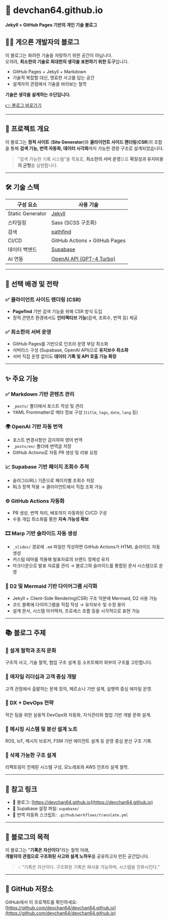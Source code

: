 # 📝 devchan64.github.io

**Jekyll + GitHub Pages 기반의 개인 기술 블로그**

## 👨‍💻 게으른 개발자의 블로그

이 블로그는 화려한 기술을 자랑하기 위한 공간이 아닙니다.  
오히려, **최소한의 기술로 최대한의 생각을 표현하기 위한 도구**입니다.

- GitHub Pages + Jekyll + Markdown
- 기술적 복잡함 대신, 명료한 사고를 담는 공간
- 설계자의 관점에서 기술을 바라보는 철학

**기술은 생각을 설계하는 수단입니다.**  

[👉 블로그 바로가기](https://devchan64.github.io)

---

## 📌 프로젝트 개요

이 블로그는 **정적 사이트** (**Site Generator**)와 **클라이언트 사이드 렌더링**(**CSR**)의 조합을 통해 **검색 기능, 번역 자동화, 데이터 시각화**까지 가능한 경량 구조로 설계되었습니다.

> "검색 가능한 기록 시스템"을 목표로, **최소한의 서버 운영**으로 **확장성과 유지비용의 균형**을 실현합니다.

---

## 🛠 기술 스택

| 구성 요소        | 사용 기술                                      |
|------------------|-----------------------------------------------|
| Static Generator | [Jekyll](https://jekyllrb.com/)               |
| 스타일링         | Sass (SCSS 구조화)                             |
| 검색         | [pathfind](https://github.com/CloudCannon/pagefind) |
| CI/CD            | GitHub Actions + GitHub Pages                 |
| 데이터 백엔드    | [Supabase](https://supabase.com/)             |
| AI 연동          | [OpenAI API (GPT-4 Turbo)](https://platform.openai.com/) |

---

## 🎯 선택 배경 및 전략

### ✅ 클라이언트 사이드 렌더링 (CSR)
- **Pagefind** 기반 검색 기능을 위해 CSR 방식 도입
- 정적 콘텐츠 환경에서도 **인터랙티브 기능**(검색, 조회수, 번역 등) 제공

### ✅ 최소한의 서버 운영
- GitHub Pages를 기반으로 인프라 운영 부담 최소화
- 서버리스 구성 (Supabase, OpenAI API)으로 **유지보수 최소화**
- 서버 직접 운영 없이도 **데이터 기록 및 API 호출 기능 확장**

---

## ✨ 주요 기능

### ✅ Markdown 기반 콘텐츠 관리
- `_posts/` 폴더에서 포스트 작성 및 관리
- YAML Frontmatter로 메타 정보 구성 (`title`, `tags`, `date`, `lang` 등)

### 🌍 OpenAI 기반 자동 번역
- 포스트 변경사항만 감지하여 영어 번역
- `_posts/en/` 폴더에 번역글 저장
- GitHub Actions로 자동 PR 생성 및 리뷰 요청

### 📈 Supabase 기반 페이지 조회수 추적
- 슬러그(URL) 기준으로 페이지별 조회수 저장
- RLS 정책 적용 → 클라이언트에서 직접 조회 가능

### ⚙️ GitHub Actions 자동화
- PR 생성, 번역 처리, 배포까지 자동화된 CI/CD 구성
- 수동 개입 최소화를 통한 **지속 가능성 확보**

### 🎞 Marp 기반 슬라이드 자동 생성
- `_slides/` 경로에 `.md` 파일만 작성하면 GitHub Actions가 HTML 슬라이드 자동 생성
- 커스텀 테마를 적용해 발표자료의 브랜드 정체성 유지
- 마크다운으로 발표 자료를 관리 → 블로그와 슬라이드를 통합된 문서 시스템으로 운영

### 📐 D2 및 Mermaid 기반 다이어그램 시각화
- Jekyll + Client-Side Rendering(CSR) 구조 덕분에 Mermaid, D2 사용 가능
- 코드 블록에 다이어그램을 직접 작성 → 유지보수 및 수정 용이
- 설계 문서, 시스템 아키텍처, 프로세스 흐름 등을 시각적으로 표현 가능

---

## 📚 블로그 주제

### 🧠 설계 철학과 조직 문화  
구조적 사고, 기술 철학, 협업 구조 설계 등 소프트웨어 외부의 구조를 고민합니다.

### 👥 애자일 리더십과 고객 중심 개발  
고객 관점에서 출발하는 문제 정의, 페르소나 기반 설계, 실행력 중심 애자일 운영.

### 🔧 DX + DevOps 전략  
작은 팀을 위한 실용적 DevOps와 자동화, 지식관리와 협업 기반 개발 문화 설계.

### 📡 메시징 시스템 및 분산 설계 노트  
ROS, IoT, 메시지 브로커, FSM 기반 에이전트 설계 등 운영 중심 분산 구조 기록.

### 🧹 삭제 가능한 구조 설계  
리팩토링이 전제된 시스템 구성, 모노레포와 AWS 인프라 설계 철학.

---

## 📎 참고 링크

- 🔗 블로그: [https://devchan64.github.io](https://devchan64.github.io)
- 📘 Supabase 설정 파일: `supabase/`
- 🤖 번역 자동화 스크립트: `.github/workflows/translate.yml`

---

## 👋 블로그의 목적

이 블로그는 "**기록은 자산이다**"라는 철학 아래,  
**개발자의 관점으로 구조화된 사고와 설계 노하우**를 공유하고자 만든 공간입니다.

> 💡 “기록은 자산이다. 구조화된 기록은 재사용 가능하며, 시스템을 진화시킨다.”

---

## 📂 GitHub 저장소

GitHub에서 이 프로젝트를 확인하세요:  
[https://github.com/devchan64/devchan64.github.io](https://github.com/devchan64/devchan64.github.io)
